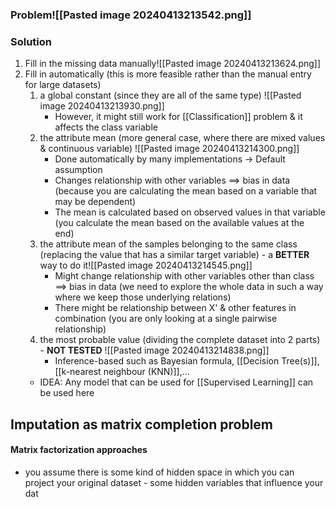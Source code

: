 ### Problem![[Pasted image 20240413213542.png]]

### Solution
1. Fill in the missing data manually![[Pasted image 20240413213624.png]]
2. Fill in automatically (this is more feasible rather than the manual entry for large datasets) 
	1. a global constant (since they are all of the same type) ![[Pasted image 20240413213930.png]]
		- However, it might still work for [[Classification]] problem & it affects the class variable
	2. the attribute mean (more general case, where there are mixed values & continuous variable) ![[Pasted image 20240413214300.png]]
		- Done automatically by many implementations $\rightarrow$ Default assumption
		- Changes relationship with other variables $\implies$ bias in data (because you are calculating the mean based on a variable that may be dependent)
		- The mean is calculated based on observed values in that variable (you calculate the mean based on the available values at the end)
	3. the attribute mean of the samples belonging to the same class (replacing the value that has a similar target variable) - a **BETTER** way to do it![[Pasted image 20240413214545.png]]
		- Might change relationship with other variables other than class $\implies$ bias in data (we need to explore the whole data in such a way where we keep those underlying relations)
		- There might be relationship between X' & other features in combination (you are only looking at a single pairwise relationship)
	4. the most probable value (dividing the complete dataset into 2 parts) - **NOT TESTED** ![[Pasted image 20240413214838.png]]
		- Inference-based such as Bayesian formula, [[Decision Tree(s)]], [[k-nearest neighbour (KNN)]],...
	- IDEA: Any model that can be used for [[Supervised Learning]] can be used here
## Imputation as matrix completion problem
#### Matrix factorization approaches
- you assume there is some kind of hidden space in which you can project your original dataset - some hidden variables that influence your dat